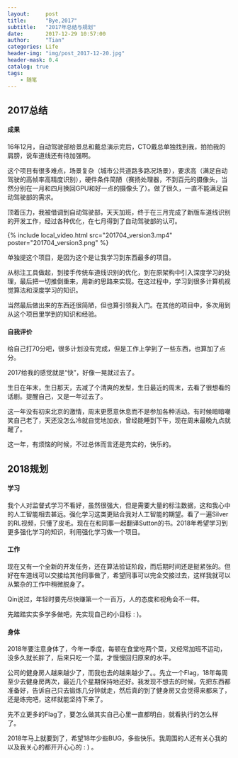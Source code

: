 ```yaml
---
layout:     post
title:      "Bye,2017"
subtitle:   "2017年总结与规划"
date:       2017-12-29 10:57:00
author:     "Tian"
categories: Life
header-img: "img/post_2017-12-20.jpg"
header-mask: 0.4
catalog: true
tags:
    - 随笔
---
```


## 2017总结

#### 成果

16年12月，自动驾驶部给景总和戴总演示完后，CTO戴总单独找到我，拍拍我的肩膀，说车道线还有待加强啊。

这个项目有很多难点，场景复杂（城市公共道路多路况场景），要求高（满足自动驾驶的高帧率高精度识别），硬件条件简陋（赛扬处理器，不到百元的摄像头，当然分别在一月和四月换回GPU和好一点的摄像头了）。做了很久，一直不能满足自动驾驶部的需求。

顶着压力，我被借调到自动驾驶部，天天加班，终于在三月完成了新版车道线识别的开发工作，经过各种优化，在七月得到了自动驾驶部的认可。

{% include local_video.html src="201704_version3.mp4" poster="201704_version3.png" %}

<!-- {% include youku_video.html youku_id='XMzI3MTYyNDE4OA==' %}

*博客加载视频有时候会出问题，看不到视频的可以戳[这里](http://v.youku.com/v_show/id_XMzI3MTYyNDE4OA==.html?spm=a2hzp.8244740.0.0) 。* -->

单独提这个项目，是因为这个是让我学习到东西最多的项目。

从标注工具做起，到接手传统车道线识别的优化，到在原架构中引入深度学习的处理，最后把一切推倒重来，用新的思路来实现。在这过程中，学习到很多计算机视觉算法和深度学习的知识。

当然最后做出来的东西还很简陋，但也算引领我入门。在其他的项目中，多次用到从这个项目里学到的知识和经验。

#### 自我评价

给自己打70分吧，很多计划没有完成，但是工作上学到了一些东西，也算加了点分。

2017给我的感觉就是“快”，好像一晃就过去了。

生日在年末，生日那天，去减了个清爽的发型，生日最近的周末，去看了很想看的话剧。提醒自己，又是一年过去了。

这一年没有初来北京的激情，周末更愿意休息而不是参加各种活动。有时候暗暗嘲笑自己老了，天还没怎么冷就自觉地加衣，曾经能睡到下午，现在周末最晚九点就醒了。

这一年，有烦恼的时候，不过总体而言还是充实的，快乐的。

## 2018规划

#### 学习

我个人对监督式学习不看好，虽然很强大，但是需要大量的标注数据，这和我心中的人工智能相去甚远。强化学习这类更贴合我对人工智能的期望。看了一遍Silver的RL视频，只懂了皮毛。现在在和同事一起翻译Sutton的书。2018年希望学习到更多强化学习的知识，利用强化学习做一个项目。

#### 工作

现在又有一个全新的开发任务，还在算法验证阶段，而后期时间还是挺紧张的。但好在车道线可以交接给其他同事做了，希望同事可以完全交接过去，这样我就可以从繁杂的工作中稍微脱身了。

Qin说过，年轻时要先尽快赚第一个一百万，人的态度和视角会不一样。

先踏踏实实多学多做吧，先实现自己的小目标 : )。

#### 身体

2018年要注意身体了，今年一季度，每顿在食堂吃两个菜，又经常加班不运动，没多久就长胖了，后来只吃一个菜，才慢慢回归原来的水平。

公司的健身房人越来越少了，而我也去的越来越少了。。先立一个Flag，18年每周至少去健身房两次，最近几个星期保持地还好。我发现不想去的时候，先把东西都准备好，告诉自己只去锻炼几分钟就走，然后真的到了健身房又会觉得来都来了，还是练完吧，这样就能坚持下来了。

先不立更多的Flag了，要怎么做其实自己心里一直都明白，就看执行的怎么样了。

2018年马上就要到了，希望18年少些BUG，多些快乐。我周围的人还有关心我的以及我关心的都开开心心的 : ) 。
